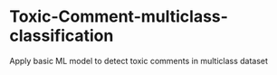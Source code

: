 # Toxic-Comment-multiclass-classification
Apply basic ML model to detect toxic comments in multiclass dataset
